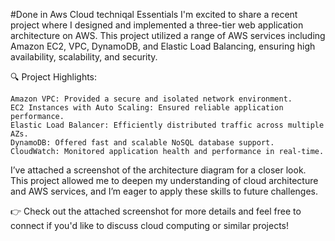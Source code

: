 #Done in Aws Cloud techniqal Essentials
I'm excited to share a recent project where I designed and implemented a three-tier web application architecture on AWS. This project utilized a range of AWS services including Amazon EC2, VPC, DynamoDB, and Elastic Load Balancing, ensuring high availability, scalability, and security.

🔍 Project Highlights:

    Amazon VPC: Provided a secure and isolated network environment.
    EC2 Instances with Auto Scaling: Ensured reliable application performance.
    Elastic Load Balancer: Efficiently distributed traffic across multiple AZs.
    DynamoDB: Offered fast and scalable NoSQL database support.
    CloudWatch: Monitored application health and performance in real-time.

I’ve attached a screenshot of the architecture diagram for a closer look. This project allowed me to deepen my understanding of cloud architecture and AWS services, and I’m eager to apply these skills to future challenges.

👉 Check out the attached screenshot for more details and feel free to connect if you'd like to discuss cloud computing or similar projects!

